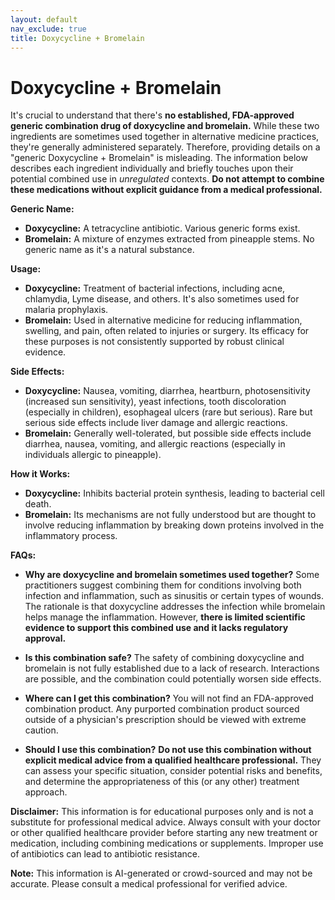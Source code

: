 ```yaml
---
layout: default
nav_exclude: true
title: Doxycycline + Bromelain
---
```


# Doxycycline + Bromelain

It's crucial to understand that there's **no established, FDA-approved generic combination drug of doxycycline and bromelain.**  While these two ingredients are sometimes used together in alternative medicine practices,  they're generally administered separately.  Therefore, providing details on a "generic Doxycycline + Bromelain" is misleading.  The information below describes each ingredient individually and briefly touches upon their potential combined use in *unregulated* contexts.  **Do not attempt to combine these medications without explicit guidance from a medical professional.**

**Generic Name:**

* **Doxycycline:**  A tetracycline antibiotic.  Various generic forms exist.
* **Bromelain:** A mixture of enzymes extracted from pineapple stems.  No generic name as it's a natural substance.


**Usage:**

* **Doxycycline:**  Treatment of bacterial infections, including acne, chlamydia, Lyme disease, and others.  It's also sometimes used for malaria prophylaxis.
* **Bromelain:** Used in alternative medicine for reducing inflammation, swelling, and pain, often related to injuries or surgery.  Its efficacy for these purposes is not consistently supported by robust clinical evidence.


**Side Effects:**

* **Doxycycline:** Nausea, vomiting, diarrhea, heartburn, photosensitivity (increased sun sensitivity), yeast infections, tooth discoloration (especially in children), esophageal ulcers (rare but serious).  Rare but serious side effects include liver damage and allergic reactions.
* **Bromelain:** Generally well-tolerated, but possible side effects include diarrhea, nausea, vomiting, and allergic reactions (especially in individuals allergic to pineapple).


**How it Works:**

* **Doxycycline:** Inhibits bacterial protein synthesis, leading to bacterial cell death.
* **Bromelain:** Its mechanisms are not fully understood but are thought to involve reducing inflammation by breaking down proteins involved in the inflammatory process.


**FAQs:**

* **Why are doxycycline and bromelain sometimes used together?**  Some practitioners suggest combining them for conditions involving both infection and inflammation, such as sinusitis or certain types of wounds.  The rationale is that doxycycline addresses the infection while bromelain helps manage the inflammation. However, **there is limited scientific evidence to support this combined use and it lacks regulatory approval.**

* **Is this combination safe?**  The safety of combining doxycycline and bromelain is not fully established due to a lack of research.  Interactions are possible, and the combination could potentially worsen side effects.

* **Where can I get this combination?**  You will not find an FDA-approved combination product.  Any purported combination product sourced outside of a physician's prescription should be viewed with extreme caution.

* **Should I use this combination?**  **Do not use this combination without explicit medical advice from a qualified healthcare professional.**  They can assess your specific situation, consider potential risks and benefits, and determine the appropriateness of this (or any other) treatment approach.


**Disclaimer:** This information is for educational purposes only and is not a substitute for professional medical advice. Always consult with your doctor or other qualified healthcare provider before starting any new treatment or medication, including combining medications or supplements.  Improper use of antibiotics can lead to antibiotic resistance.


**Note:** This information is AI-generated or crowd-sourced and may not be accurate. Please consult a medical professional for verified advice.